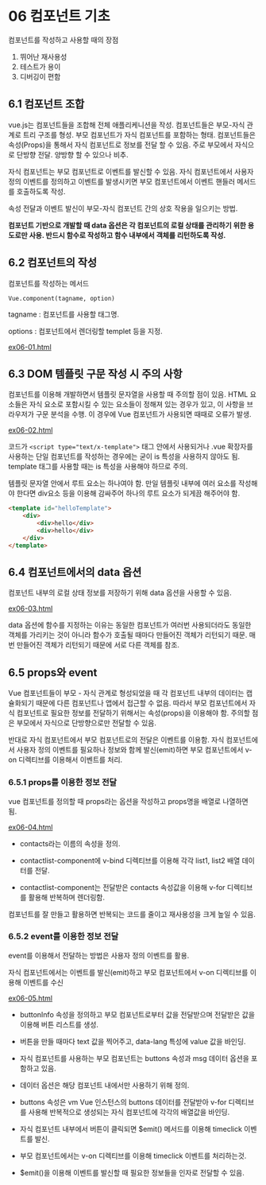 # 06 컴포넌트 기초

컴포넌트를 작성하고 사용할 때의 장점

1. 뛰어난 재사용성
2. 테스트가 용이
3. 디버깅이 편함

## 6.1 컴포넌트 조합

vue.js는 컴포넌트들을 조합해 전체 애플리케니션을 작성. 컴포넌트들은 부모-자식 관계로 트리 구조를 형성. 부모 컴포넌트가 자식 컴포넌트를 포함하는 형태. 컴포넌트들은 속성(Props)을 통해서 자식 컴포넌트로 정보를 전달 할 수 있음.  주로 부모에서 자식으로 단방향 전달. 양방향 할 수 있으나 비추.

자식 컴포넌트는 부모 컴포넌트로 이벤트를 발신할 수 있음. 자식 컴포넌트에서 사용자 정의 이벤트를 정의하고 이벤트를 발생시키면 부모 컴포넌트에서 이벤트 핸들러 메서드를 호출하도록 작성.

속성 전달과 이벤트 발신이 부모-자식 컴포넌트 간의 상호 작용을 일으키는 방법.

**컴포넌트 기반으로 개발할 때 data 옵션은 각 컴포넌트의 로컬 상태를 관리하기 위한 용도로만 사용. 반드시 함수로 작성하고 함수 내부에서 객체를 리턴하도록 작성.**

## 6.2 컴포넌트의 작성

컴포넌트를 작성하는 메서드

`Vue.component(tagname, option)`

tagname : 컴포넌트를 사용할 태그명.

options : 컴포넌트에서 렌더링할 templet 등을 지정.

[ex06-01.html](https://cho-i.github.io/Vue-Quick-Start/06/ex06-01.html)

## 6.3 DOM 템플릿 구문 작성 시 주의 사항

컴포넌트를 이용해 개발하면서 템플릿 문자열을 사용할 때 주의할 점이 있음. HTML 요소들은 자식 요소로 포함시킬 수 있는 요소들이 정해져 있는 경우가 있고, 이 사항을 브라우저가 구문 분석을 수행. 이 경우에 Vue 컴포넌트가 사용되면 때때로 오류가 발생.

[ex06-02.html](https://cho-i.github.io/Vue-Quick-Start/06/ex06-02.html)

코드가 `<script type="text/x-template">` 태그 안에서 사용되거나 .vue 확장자를 사용하는 단일 컴포넌트를 작성하는 경우에는 굳이 is 특성을 사용하지 않아도 됨. template 태그를 사용할 때는  is 특성을 사용해야 하므로 주의.

템플릿 문자열 안에서 루트 요소는 하나여야 함. 만일 템플릿 내부에 여러 요소를 작성해야 한다면 div요소 등을 이용해 감싸주어 하나의 루트 요소가 되게끔 해주어야 함.

```html
<template id="helloTemplate">
	<div>
        <div>hello</div>
        <div>hello</div>
    </div>
</template>
```

## 6.4 컴포넌트에서의 data 옵션

컴포넌트 내부의 로컬 상태 정보를 저장하기 위해 data 옵션을 사용할 수 있음.

[ex06-03.html](https://cho-i.github.io/Vue-Quick-Start/06/ex06-03.html)

data 옵션에 함수를 지정하는 이유는 동일한 컴포넌트가 여러번 사용되더라도 동일한 객체를 가리키는 것이 아니라 함수가 호출될 때마다 만들어진 객체가 리턴되기 때문. 매번 만들어진 객체가 리턴되기 때문에 서로 다른 객체를 참조.

## 6.5 props와 event

Vue 컴포넌트들이 부모 - 자식 관계로 형성되었을 때 각 컴포넌트 내부의 데이터는 캡슐화되기 때문에 다른 컴포넌트나 앱에서 접근할 수 없음. 따라서 부모 컴포넌트에서 자식 컴포넌트로 필요한 정보를 전달하기 위해서는 속성(props)을 이용해야 함. 주의할 점은 부모에서 자식으로 단방향으로만 전달할 수 있음.

반대로 자식 컴포넌트에서 부모 컴포넌트로의 전달은 이벤트를 이용함. 자식 컴포넌트에서 사용자 정의 이벤트를 필요하나 정보와 함께 발신(emit)하면 부모 컴포넌트에서 v-on 디렉티브를 이용해서 이벤트를 처리.

### 6.5.1 props를 이용한 정보 전달

vue 컴포넌트를 정의할 때 props라는 옵션을 작성하고 props명을 배열로 나열하면 됨.

[ex06-04.html](https://cho-i.github.io/Vue-Quick-Start/06/ex06-04.html)

- contacts라는 이름의 속성을 정의.


- contactlist-component에 v-bind 디렉티브를 이용해 각각 list1, list2 배열 데이터를 전달.


- contactlist-component는 전달받은 contacts 속성값을 이용해 v-for 디렉티브를 활용해 반복하며 렌더링함.

컴포넌트를 잘 만들고 활용하면 반복되는 코드를 줄이고 재사용성을 크게 높일 수 있음.

### 6.5.2 event를 이용한 정보 전달

event를 이용해서 전달하는 방법은 사용자 정의 이벤트를 활용.

자식 컴포넌트에서는 이벤트를 발신(emit)하고 부모 컴포넌트에서 v-on 디렉티브를 이용해 이벤트를 수신

[ex06-05.html](https://cho-i.github.io/Vue-Quick-Start/06/ex06-05.html)

- buttonInfo 속성을 정의하고 부모 컴포넌트로부터 값을 전달받으며 전달받은 값을 이용해 버튼 리스트를 생성.


- 버튼을 만들 때마다 text 값을 찍어주고, data-lang 특성에 value 값을 바인딩.


- 자식 컴포넌트를 사용하는 부모 컴포넌트는 buttons 속성과 msg 데이터 옵션을 포함하고 있음.
- 데이터 옵션은 해당 컴포넌트 내에서만 사용하기 위해 정의.
- buttons 속성은 vm Vue 인스턴스의 buttons 데이터를 전달받아 v-for 디렉티브를 사용해 반복적으로 생성되는 자식 컴포넌트에 각각의 배열값을 바인딩.
- 자식 컴포넌트 내부에서 버튼이 클릭되면 $emit() 메서드를 이용해 timeclick 이벤트를 발신.
- 부모 컴포넌트에서는 v-on 디렉티브를 이용해 timeclick 이벤트를 처리하는것.
- $emit()을 이용해 이벤트를 발신할 때 필요한 정보들을 인자로 전달할 수 있음.

